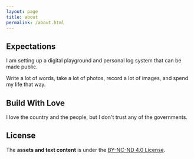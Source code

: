 ```yaml
---
layout: page
title: about
permalink: /about.html
---
```


## Expectations

I am setting up a digital playground and personal log system that can be made
public.

Write a lot of words, take a lot of photos, record a lot of images, and spend
my life that way.

## Build With Love

I love the country and the people, but I don't trust any of the governments.

## License

The **assets and text content** is under the
[BY-NC-ND 4.0 License](https://creativecommons.org/licenses/by-nc-nd/4.0/).

